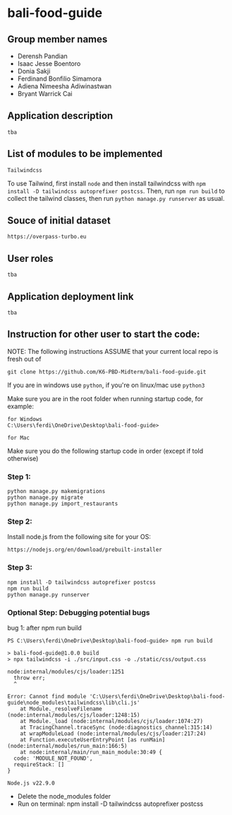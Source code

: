 # bali-food-guide

## Group member names

- Derensh Pandian		
- Isaac Jesse Boentoro		
- Donia Sakji		
- Ferdinand Bonfilio Simamora		
- Adiena Nimeesha Adiwinastwan		
- Bryant Warrick Cai		

## Application description

```
tba
```
## List of modules to be implemented
```
Tailwindcss
```

To use Tailwind, first install `node` and then install tailwindcss with `npm install -D tailwindcss autoprefixer postcss`. Then, run `npm run build` to collect the tailwind classes, then run `python manage.py runserver` as usual.
## Souce of initial dataset
```
https://overpass-turbo.eu
```

## User roles
```
tba
```

## Application deployment link
```
tba
```


## Instruction for other user to start the code:
NOTE: The following instructions ASSUME that your current local repo is fresh out of 
```
git clone https://github.com/K6-PBD-Midterm/bali-food-guide.git
```

If you are in windows use `python`, if you're on linux/mac use `python3`

Make sure you are in the root folder when running startup code, for example:

```
for Windows
C:\Users\ferdi\OneDrive\Desktop\bali-food-guide>

for Mac

```

Make sure you do the following startup code in order (except if told otherwise)

### Step 1:
```
python manage.py makemigrations
python manage.py migrate
python manage.py import_restaurants
```

### Step 2:

Install node.js from the following site for your OS:
```
https://nodejs.org/en/download/prebuilt-installer
```


### Step 3:
```
npm install -D tailwindcss autoprefixer postcss
npm run build
python manage.py runserver
```

### Optional Step: Debugging potential bugs

bug 1: after npm run build
```
PS C:\Users\ferdi\OneDrive\Desktop\bali-food-guide> npm run build

> bali-food-guide@1.0.0 build
> npx tailwindcss -i ./src/input.css -o ./static/css/output.css

node:internal/modules/cjs/loader:1251
  throw err;
  ^

Error: Cannot find module 'C:\Users\ferdi\OneDrive\Desktop\bali-food-guide\node_modules\tailwindcss\lib\cli.js'
    at Module._resolveFilename (node:internal/modules/cjs/loader:1248:15)
    at Module._load (node:internal/modules/cjs/loader:1074:27)
    at TracingChannel.traceSync (node:diagnostics_channel:315:14)
    at wrapModuleLoad (node:internal/modules/cjs/loader:217:24)
    at Function.executeUserEntryPoint [as runMain] (node:internal/modules/run_main:166:5)
    at node:internal/main/run_main_module:30:49 {
  code: 'MODULE_NOT_FOUND',
  requireStack: []
}

Node.js v22.9.0
```

- Delete the node_modules folder
- Run on terminal: npm install -D tailwindcss autoprefixer postcss
